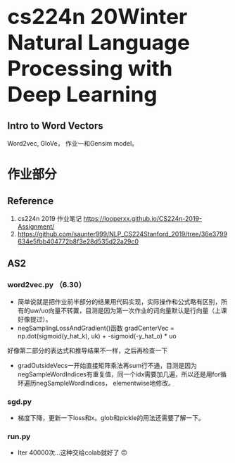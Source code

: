 ﻿# <font size = 28>**cs224n 20Winter Natural Language Processing with Deep Learning**</font>
## Intro to Word Vectors
Word2vec, GloVe， 作业一和Gensim model。




# 作业部分
## Reference
1. cs224n 2019 作业笔记 https://looperxx.github.io/CS224n-2019-Assignment/
2. https://github.com/saunter999/NLP_CS224Stanford_2019/tree/36e3799634e5fbb404772b8f3e28d535d22a29c0

## AS2
### word2vec.py （6.30）
- 简单说就是把作业前半部分的结果用代码实现，实际操作和公式略有区别，所有的uw/uo向量不转置，目测是因为第一次作业的词向量默认是行向量（上课好像提过）。
- negSamplingLossAndGradient()函数
    gradCenterVec = np.dot(sigmoid(y_hat_k), uk) + -sigmoid(-y_hat_o) * uo
 
 好像第二部分的表达式和推导结果不一样，之后再检查一下

- gradOutsideVecs一开始直接矩阵乘法再sum行不通，目测是因为negSampleWordIndices有重复值，同一个idx需要加几遍，所以还是用for循环遍历negSampleWordIndices， elementwise地修改。

### sgd.py
- 梯度下降，更新一下loss和x。glob和pickle的用法还需要了解一下。

### run.py
- Iter 40000次...这种交给colab就好了 🙃
